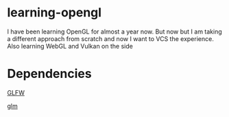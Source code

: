 # learning-opengl
I have been learning OpenGL for almost a year now. But now but I am taking a different approach from scratch and now I want to VCS the experience. Also learning WebGL and Vulkan on the side

# Dependencies
[GLFW](https://github.com/glfw/glfw)

[glm](https://github.com/g-truc/glm)
